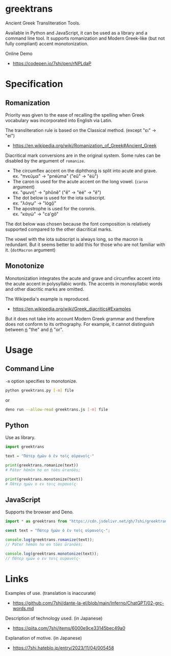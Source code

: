 # greektrans

Ancient Greek Transliteration Tools.

Available in Python and JavaScript, it can be used as a library and a command line tool. It supports romanization and Modern Greek-like (but not fully compliant) accent monotonization.

Online Demo

* https://codepen.io/7shi/pen/rNPLdaP

# Specification

## Romanization

Priority was given to the ease of recalling the spelling when Greek vocabulary was incorporated into English via Latin.

The transliteration rule is based on the Classical method. (except "ει" -> "ei")

* https://en.wikipedia.org/wiki/Romanization_of_Greek#Ancient_Greek

Diacritical mark conversions are in the original system. Some rules can be disabled by the argument of `romanize`.

* The circumflex accent on the diphthong is split into acute and grave.  
  ex. "πνεῦμα" -> "pnéùma" ("eû" -> "éù")
* The caron is used for the acute accent on the long vowel. (`caron` argument)  
  ex. "φωνή" -> "phōně" ("ḗ" -> "èé" -> "ě")
* The dot below is used for the iota subscript.  
  ex. "λόγῳ" -> "lógọ̄"
* The apostrophe is used for the coronis.  
  ex. "κἀγώ" -> "ca'gǒ"

The dot below was chosen because the font composition is relatively supported compared to the other diacritical marks.

The vowel with the iota subscript is always long, so the macron is redundant. But it seems better to add this for those who are not familiar with it. (`dotMacron` argument)

## Monotonize

Monotonization integrates the acute and grave and circumflex accent into the acute accent in polysyllabic words. The accents in monosyllabic words and other diacritic marks are omitted.

The Wikipedia's example is reproduced.

* https://en.wikipedia.org/wiki/Greek_diacritics#Examples

But it does not take into account Modern Greek grammar and therefore does not conform to its orthography. For example, it cannot distinguish between [η](https://en.wiktionary.org/wiki/%CE%B7#Greek) "the" and [ή](https://en.wiktionary.org/wiki/%CE%AE#Greek) "or".

# Usage

## Command Line

`-m` option specifies to monotonize.

```sh
python greektrans.py [-m] file
```

or

```sh
deno run --allow-read greektrans.js [-m] file
```

## Python

Use as library.

```py
import greektrans

text = "Πάτερ ἡμῶν ὁ ἐν τοῖς οὐρανοῖς·"

print(greektrans.romanize(text))
# Páter hēmôn ho en tóès ūranóès;

print(greektrans.monotonize(text))
# Πάτερ ημών ο εν τοις ουρανοίς·
```

## JavaScript

Supports the browser and Deno.

```js
import * as greektrans from "https://cdn.jsdelivr.net/gh/7shi/greektrans@0.7/greektrans.min.js";

const text = "Πάτερ ἡμῶν ὁ ἐν τοῖς οὐρανοῖς·";

console.log(greektrans.romanize(text));
// Páter hēmôn ho en tóès ūranóès;

console.log(greektrans.monotonize(text));
// Πάτερ ημών ο εν τοις ουρανοίς·
```

# Links

Examples of use. (translation is inaccurate)

* https://github.com/7shi/dante-la-el/blob/main/Inferno/ChatGPT/02-grc-words.md

Description of technology used. (in Japanese)

* https://qiita.com/7shi/items/6000e9ce33145bec49a0

Explanation of motive. (in Japanese)

* https://7shi.hateblo.jp/entry/2023/11/04/005458
